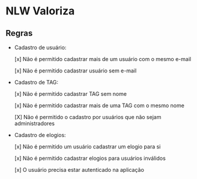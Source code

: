 # NLW Valoriza


## Regras

- Cadastro de usuário:
  
  [x] Não é permitido cadastrar mais de um usuário com o mesmo e-mail
  
  [x] Não é permitido cadastrar usuário sem e-mail 


- Cadastro de TAG:

  [x] Não é permitido cadastrar TAG sem nome
  
  [x] Não é permitido cadastrar mais de uma TAG com o mesmo nome 

  [X] Não é permitido o cadastro por usuários que não sejam administradores

- Cadastro de elogios:
  
  [x] Não é permitido um usuário cadastrar um elogio para si

  [x] Não é permitido cadastrar elogios para usuários inválidos
  
  [x] O usuário precisa estar autenticado na aplicação
